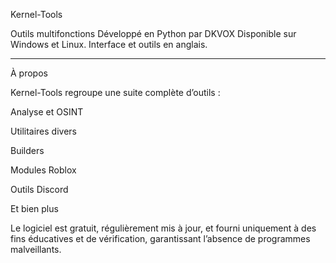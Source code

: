 Kernel-Tools

Outils multifonctions
Développé en Python par DKVOX
Disponible sur Windows et Linux. Interface et outils en anglais.


---

À propos

Kernel-Tools regroupe une suite complète d’outils :

Analyse et OSINT

Utilitaires divers

Builders

Modules Roblox

Outils Discord

Et bien plus


Le logiciel est gratuit, régulièrement mis à jour, et fourni uniquement à des fins éducatives et de vérification, garantissant l’absence de programmes malveillants.
